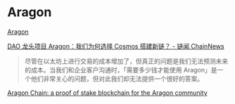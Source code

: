 # Aragon

[Aragon](https://github.com/aragon)

[DAO 龙头项目 Aragon：我们为何选择 Cosmos 搭建新链？ - 链闻 ChainNews](https://www.chainnews.com/articles/172423279544.htm)

> 尽管在以太坊上进行交易的成本增加了，但真正的问题是我们无法预测未来的成本。当我们和企业客户沟通时，「需要多少钱才能使用 Aragon」是一个他们非常关心的问题，但对此我们却无法提供一个很好的答案。

[Aragon Chain: a proof of stake blockchain for the Aragon community](https://blog.aragon.one/aragon-chain/)